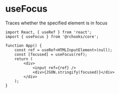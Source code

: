 # useFocus

Traces whether the specified element is in focus

```tsx
import React, { useRef } from 'react';
import { useFocus } from '@rchooks/core';

function App() {
    const ref = useRef<HTMLInputElement>(null);
    const [focused] = useFocus(ref);
    return (
        <div>
            <input ref={ref} />
            <div>{JSON.stringify(focused)}</div>
        </div>
    );
}
```
